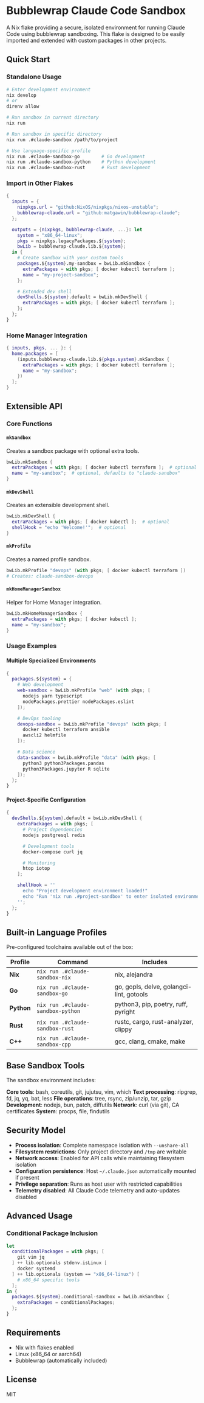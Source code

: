# Bubblewrap Claude Code Sandbox

A Nix flake providing a secure, isolated environment for running Claude Code using bubblewrap sandboxing. This flake is designed to be easily imported and extended with custom packages in other projects.

## Quick Start

### Standalone Usage

```bash
# Enter development environment
nix develop
# or
direnv allow

# Run sandbox in current directory
nix run

# Run sandbox in specific directory
nix run .#claude-sandbox /path/to/project

# Use language-specific profile
nix run .#claude-sandbox-go        # Go development
nix run .#claude-sandbox-python    # Python development
nix run .#claude-sandbox-rust      # Rust development
```

### Import in Other Flakes

```nix
{
  inputs = {
    nixpkgs.url = "github:NixOS/nixpkgs/nixos-unstable";
    bubblewrap-claude.url = "github:matgawin/bubblewrap-claude";
  };

  outputs = {nixpkgs, bubblewrap-claude, ...}: let
    system = "x86_64-linux";
    pkgs = nixpkgs.legacyPackages.${system};
    bwLib = bubblewrap-claude.lib.${system};
  in {
    # Create sandbox with your custom tools
    packages.${system}.my-sandbox = bwLib.mkSandbox {
      extraPackages = with pkgs; [ docker kubectl terraform ];
      name = "my-project-sandbox";
    };

    # Extended dev shell
    devShells.${system}.default = bwLib.mkDevShell {
      extraPackages = with pkgs; [ docker kubectl terraform ];
    };
  };
}
```

### Home Manager Integration

```nix
{ inputs, pkgs, ... }: {
  home.packages = [
    (inputs.bubblewrap-claude.lib.${pkgs.system}.mkSandbox {
      extraPackages = with pkgs; [ docker kubectl terraform ];
      name = "my-sandbox";
    })
  ];
}
```

## Extensible API

### Core Functions

#### `mkSandbox`
Creates a sandbox package with optional extra tools.

```nix
bwLib.mkSandbox {
  extraPackages = with pkgs; [ docker kubectl terraform ];  # optional
  name = "my-sandbox";  # optional, defaults to "claude-sandbox"
}
```

#### `mkDevShell`
Creates an extensible development shell.

```nix
bwLib.mkDevShell {
  extraPackages = with pkgs; [ docker kubectl ];  # optional
  shellHook = "echo 'Welcome!'";  # optional
}
```

#### `mkProfile`
Creates a named profile sandbox.

```nix
bwLib.mkProfile "devops" (with pkgs; [ docker kubectl terraform ])
# Creates: claude-sandbox-devops
```

#### `mkHomeManagerSandbox`
Helper for Home Manager integration.

```nix
bwLib.mkHomeManagerSandbox {
  extraPackages = with pkgs; [ docker kubectl ];
  name = "my-sandbox";
}
```

### Usage Examples

#### Multiple Specialized Environments

```nix
{
  packages.${system} = {
    # Web development
    web-sandbox = bwLib.mkProfile "web" (with pkgs; [
      nodejs yarn typescript
      nodePackages.prettier nodePackages.eslint
    ]);

    # DevOps tooling
    devops-sandbox = bwLib.mkProfile "devops" (with pkgs; [
      docker kubectl terraform ansible
      awscli2 helmfile
    ]);

    # Data science
    data-sandbox = bwLib.mkProfile "data" (with pkgs; [
      python3 python3Packages.pandas
      python3Packages.jupyter R sqlite
    ]);
  };
}
```

#### Project-Specific Configuration

```nix
{
  devShells.${system}.default = bwLib.mkDevShell {
    extraPackages = with pkgs; [
      # Project dependencies
      nodejs postgresql redis

      # Development tools
      docker-compose curl jq

      # Monitoring
      htop iotop
    ];

    shellHook = ''
      echo "Project development environment loaded!"
      echo "Run 'nix run .#project-sandbox' to enter isolated environment"
    '';
  };
}
```

## Built-in Language Profiles

Pre-configured toolchains available out of the box:

| Profile | Command | Includes |
|---------|---------|----------|
| **Nix** | `nix run .#claude-sandbox-nix` | nix, alejandra |
| **Go** | `nix run .#claude-sandbox-go` | go, gopls, delve, golangci-lint, gotools |
| **Python** | `nix run .#claude-sandbox-python` | python3, pip, poetry, ruff, pyright |
| **Rust** | `nix run .#claude-sandbox-rust` | rustc, cargo, rust-analyzer, clippy |
| **C++** | `nix run .#claude-sandbox-cpp` | gcc, clang, cmake, make |

## Base Sandbox Tools

The sandbox environment includes:

**Core tools**: bash, coreutils, git, jujutsu, vim, which
**Text processing**: ripgrep, fd, jq, yq, bat, less
**File operations**: tree, rsync, zip/unzip, tar, gzip
**Development**: nodejs, bun, patch, diffutils
**Network**: curl (via git), CA certificates
**System**: procps, file, findutils

## Security Model

- **Process isolation**: Complete namespace isolation with `--unshare-all`
- **Filesystem restrictions**: Only project directory and `/tmp` are writable
- **Network access**: Enabled for API calls while maintaining filesystem isolation
- **Configuration persistence**: Host `~/.claude.json` automatically mounted if present
- **Privilege separation**: Runs as host user with restricted capabilities
- **Telemetry disabled**: All Claude Code telemetry and auto-updates disabled

## Advanced Usage

### Conditional Package Inclusion

```nix
let
  conditionalPackages = with pkgs; [
    git vim jq
  ] ++ lib.optionals stdenv.isLinux [
    docker systemd
  ] ++ lib.optionals (system == "x86_64-linux") [
    # x86_64 specific tools
  ];
in {
  packages.${system}.conditional-sandbox = bwLib.mkSandbox {
    extraPackages = conditionalPackages;
  };
}
```

## Requirements

- Nix with flakes enabled
- Linux (x86_64 or aarch64)
- Bubblewrap (automatically included)

## License

MIT